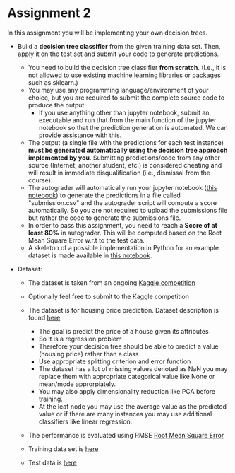 # Assignment 2

In this assignment you will be implementing your own decision trees. 

  * Build a **decision tree classifier** from the given training data set. Then, apply it on the test set and submit your code to generate predictions.
      - You need to build the decision tree classifier **from scratch**. (I.e., it is not allowed to use existing machine learning libraries or packages such as sklearn.)
      - You may use any programming language/environment of your choice, but you are required to submit the complete source code to produce the output 
        - If you use anything other than jupyter notebook, submit an executable and run that from the main function of the jupyter notebook so that the prediction generation is automated. We can provide assistance with this.
      - The output (a single file with the predictions for each test instance) **must be generated automatically using the decision tree approach implemented by you**. Submitting predictions/code from any other source (Internet, another student, etc.) is considered cheating and will result in immediate disqualification (i.e., dismissal from the course).   
      - The autograder will automatically run your jupyter notebook ([this notebook](Decision_tree.ipynb)) to generate the predictions in a file called "submission.csv" and the autograder script will compute a score automatically. So you are not required to upload the submissions file but rather the code to generate the submissions file.
      - In order to pass this assignment, you need to reach a **Score of at least 80%** in autograder. This will be computed based on the Root Mean Square Error w.r.t to the test data.
      - A skeleton of a possible implementation in Python for an example dataset is made available in [this notebook](Decision_tree.ipynb).

* Dataset:
  - The dataset is taken from an ongoing [Kaggle competition](https://www.kaggle.com/c/house-prices-advanced-regression-techniques)
  - Optionally feel free to submit to the Kaggle competition
  - The dataset is for housing price prediction. Dataset description is found [here](data/data_description.txt)
    - The goal is predict the price of a house given its attributes
    - So it is a regression problem
    - Therefore your decision tree should be able to predict a value (housing price) rather than a class
    - Use appropriate splitting criterion and error function
    - The dataset has a lot of missing values denoted as NaN you may replace them with appropriate categorical value like None or mean/mode approrpiately.
    - You may also apply dimensionality reduction like PCA before training.
    - At the leaf node you may use the average value as the predicted value or if there are many instances you may use additional classifiers like linear regression.
    
  - The performance is evaluated using RMSE [Root Mean Square Error](https://en.wikipedia.org/wiki/Root-mean-square_deviation)
  - Training data set is [here]()
  - Test data is [here]()
